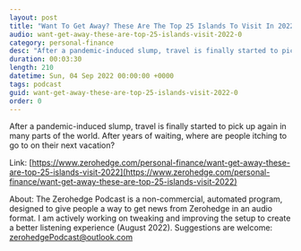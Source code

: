 ```yaml
---
layout: post
title: "Want To Get Away? These Are The Top 25 Islands To Visit In 2022"
audio: want-get-away-these-are-top-25-islands-visit-2022-0
category: personal-finance
desc: "After a pandemic-induced slump, travel is finally started to pick up again in many parts of the world. After years of waiting, where are people itching to go to on their next vacation?"
duration: 00:03:30
length: 210
datetime: Sun, 04 Sep 2022 00:00:00 +0000
tags: podcast
guid: want-get-away-these-are-top-25-islands-visit-2022-0
order: 0
---
```

After a pandemic-induced slump, travel is finally started to pick up again in many parts of the world. After years of waiting, where are people itching to go to on their next vacation?

Link: [https://www.zerohedge.com/personal-finance/want-get-away-these-are-top-25-islands-visit-2022](https://www.zerohedge.com/personal-finance/want-get-away-these-are-top-25-islands-visit-2022)

About: The Zerohedge Podcast is a non-commercial, automated program, designed to give people a way to get news from Zerohedge in an audio format.  I am actively working on tweaking and improving the setup to create a better listening experience (August 2022).  Suggestions are welcome: [zerohedgePodcast@outlook.com](mailto:zerohedgePodcast@outlook.com)